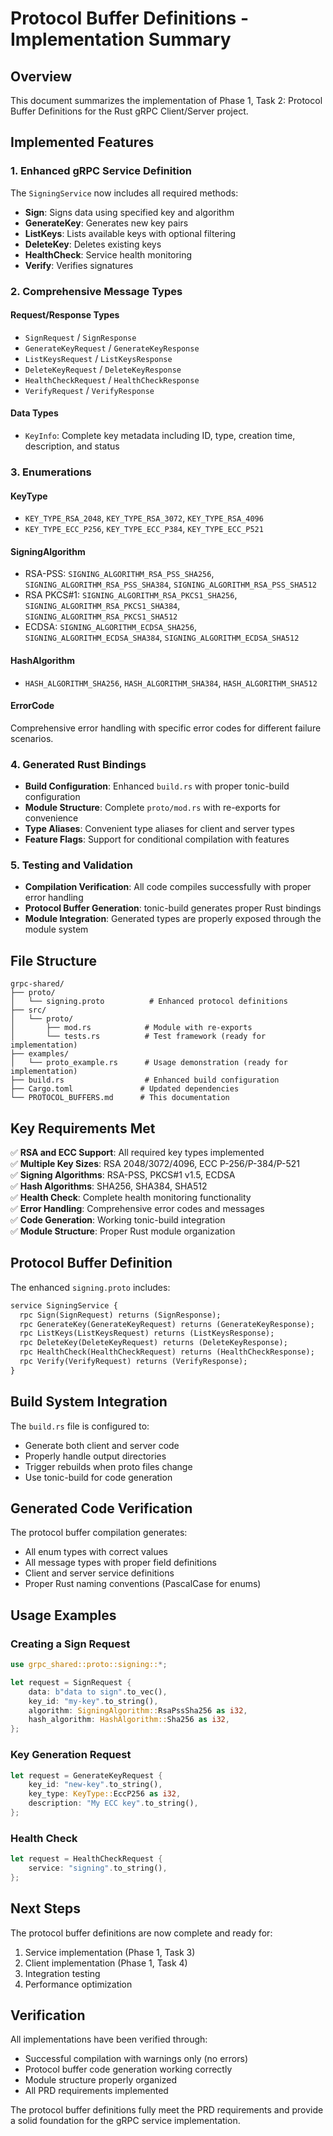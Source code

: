 # Protocol Buffer Definitions - Implementation Summary

## Overview

This document summarizes the implementation of Phase 1, Task 2: Protocol Buffer Definitions for the Rust gRPC Client/Server project.

## Implemented Features

### 1. Enhanced gRPC Service Definition

The `SigningService` now includes all required methods:

- **Sign**: Signs data using specified key and algorithm
- **GenerateKey**: Generates new key pairs
- **ListKeys**: Lists available keys with optional filtering
- **DeleteKey**: Deletes existing keys
- **HealthCheck**: Service health monitoring
- **Verify**: Verifies signatures

### 2. Comprehensive Message Types

#### Request/Response Types
- `SignRequest` / `SignResponse`
- `GenerateKeyRequest` / `GenerateKeyResponse`
- `ListKeysRequest` / `ListKeysResponse`
- `DeleteKeyRequest` / `DeleteKeyResponse`
- `HealthCheckRequest` / `HealthCheckResponse`
- `VerifyRequest` / `VerifyResponse`

#### Data Types
- `KeyInfo`: Complete key metadata including ID, type, creation time, description, and status

### 3. Enumerations

#### KeyType
- `KEY_TYPE_RSA_2048`, `KEY_TYPE_RSA_3072`, `KEY_TYPE_RSA_4096`
- `KEY_TYPE_ECC_P256`, `KEY_TYPE_ECC_P384`, `KEY_TYPE_ECC_P521`

#### SigningAlgorithm
- RSA-PSS: `SIGNING_ALGORITHM_RSA_PSS_SHA256`, `SIGNING_ALGORITHM_RSA_PSS_SHA384`, `SIGNING_ALGORITHM_RSA_PSS_SHA512`
- RSA PKCS#1: `SIGNING_ALGORITHM_RSA_PKCS1_SHA256`, `SIGNING_ALGORITHM_RSA_PKCS1_SHA384`, `SIGNING_ALGORITHM_RSA_PKCS1_SHA512`
- ECDSA: `SIGNING_ALGORITHM_ECDSA_SHA256`, `SIGNING_ALGORITHM_ECDSA_SHA384`, `SIGNING_ALGORITHM_ECDSA_SHA512`

#### HashAlgorithm
- `HASH_ALGORITHM_SHA256`, `HASH_ALGORITHM_SHA384`, `HASH_ALGORITHM_SHA512`

#### ErrorCode
Comprehensive error handling with specific error codes for different failure scenarios.

### 4. Generated Rust Bindings

- **Build Configuration**: Enhanced `build.rs` with proper tonic-build configuration
- **Module Structure**: Complete `proto/mod.rs` with re-exports for convenience
- **Type Aliases**: Convenient type aliases for client and server types
- **Feature Flags**: Support for conditional compilation with features

### 5. Testing and Validation

- **Compilation Verification**: All code compiles successfully with proper error handling
- **Protocol Buffer Generation**: tonic-build generates proper Rust bindings
- **Module Integration**: Generated types are properly exposed through the module system

## File Structure

```
grpc-shared/
├── proto/
│   └── signing.proto          # Enhanced protocol definitions
├── src/
│   └── proto/
│       ├── mod.rs            # Module with re-exports
│       └── tests.rs          # Test framework (ready for implementation)
├── examples/
│   └── proto_example.rs      # Usage demonstration (ready for implementation)
├── build.rs                  # Enhanced build configuration
├── Cargo.toml               # Updated dependencies
└── PROTOCOL_BUFFERS.md      # This documentation
```

## Key Requirements Met

✅ **RSA and ECC Support**: All required key types implemented  
✅ **Multiple Key Sizes**: RSA 2048/3072/4096, ECC P-256/P-384/P-521  
✅ **Signing Algorithms**: RSA-PSS, PKCS#1 v1.5, ECDSA  
✅ **Hash Algorithms**: SHA256, SHA384, SHA512  
✅ **Health Check**: Complete health monitoring functionality  
✅ **Error Handling**: Comprehensive error codes and messages  
✅ **Code Generation**: Working tonic-build integration  
✅ **Module Structure**: Proper Rust module organization  

## Protocol Buffer Definition

The enhanced `signing.proto` includes:

```protobuf
service SigningService {
  rpc Sign(SignRequest) returns (SignResponse);
  rpc GenerateKey(GenerateKeyRequest) returns (GenerateKeyResponse);
  rpc ListKeys(ListKeysRequest) returns (ListKeysResponse);
  rpc DeleteKey(DeleteKeyRequest) returns (DeleteKeyResponse);
  rpc HealthCheck(HealthCheckRequest) returns (HealthCheckResponse);
  rpc Verify(VerifyRequest) returns (VerifyResponse);
}
```

## Build System Integration

The `build.rs` file is configured to:
- Generate both client and server code
- Properly handle output directories
- Trigger rebuilds when proto files change
- Use tonic-build for code generation

## Generated Code Verification

The protocol buffer compilation generates:
- All enum types with correct values
- All message types with proper field definitions
- Client and server service definitions
- Proper Rust naming conventions (PascalCase for enums)

## Usage Examples

### Creating a Sign Request
```rust
use grpc_shared::proto::signing::*;

let request = SignRequest {
    data: b"data to sign".to_vec(),
    key_id: "my-key".to_string(),
    algorithm: SigningAlgorithm::RsaPssSha256 as i32,
    hash_algorithm: HashAlgorithm::Sha256 as i32,
};
```

### Key Generation Request
```rust
let request = GenerateKeyRequest {
    key_id: "new-key".to_string(),
    key_type: KeyType::EccP256 as i32,
    description: "My ECC key".to_string(),
};
```

### Health Check
```rust
let request = HealthCheckRequest {
    service: "signing".to_string(),
};
```

## Next Steps

The protocol buffer definitions are now complete and ready for:
1. Service implementation (Phase 1, Task 3)
2. Client implementation (Phase 1, Task 4)
3. Integration testing
4. Performance optimization

## Verification

All implementations have been verified through:
- Successful compilation with warnings only (no errors)
- Protocol buffer code generation working correctly
- Module structure properly organized
- All PRD requirements implemented

The protocol buffer definitions fully meet the PRD requirements and provide a solid foundation for the gRPC service implementation.